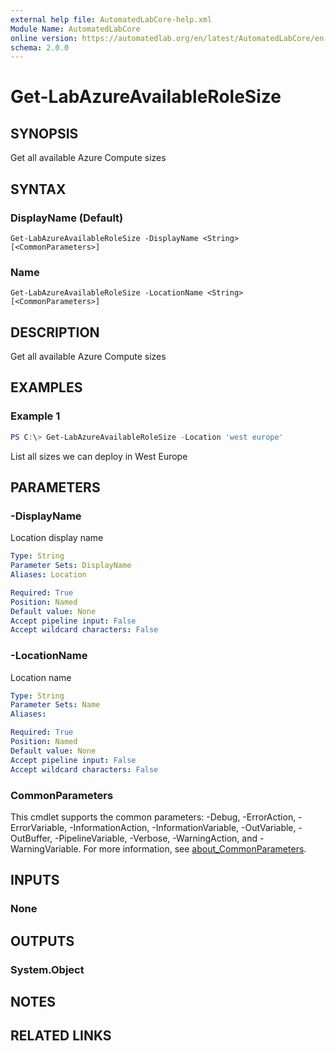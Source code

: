 ```yaml
---
external help file: AutomatedLabCore-help.xml
Module Name: AutomatedLabCore
online version: https://automatedlab.org/en/latest/AutomatedLabCore/en-us/Get-LabAzureAvailableRoleSize
schema: 2.0.0
---
```


# Get-LabAzureAvailableRoleSize

## SYNOPSIS
Get all available Azure Compute sizes

## SYNTAX

### DisplayName (Default)
```
Get-LabAzureAvailableRoleSize -DisplayName <String> [<CommonParameters>]
```

### Name
```
Get-LabAzureAvailableRoleSize -LocationName <String> [<CommonParameters>]
```

## DESCRIPTION
Get all available Azure Compute sizes

## EXAMPLES

### Example 1
```powershell
PS C:\> Get-LabAzureAvailableRoleSize -Location 'west europe'
```

List all sizes we can deploy in West Europe

## PARAMETERS

### -DisplayName
Location display name

```yaml
Type: String
Parameter Sets: DisplayName
Aliases: Location

Required: True
Position: Named
Default value: None
Accept pipeline input: False
Accept wildcard characters: False
```

### -LocationName
Location name

```yaml
Type: String
Parameter Sets: Name
Aliases:

Required: True
Position: Named
Default value: None
Accept pipeline input: False
Accept wildcard characters: False
```

### CommonParameters
This cmdlet supports the common parameters: -Debug, -ErrorAction, -ErrorVariable, -InformationAction, -InformationVariable, -OutVariable, -OutBuffer, -PipelineVariable, -Verbose, -WarningAction, and -WarningVariable. For more information, see [about_CommonParameters](http://go.microsoft.com/fwlink/?LinkID=113216).

## INPUTS

### None
## OUTPUTS

### System.Object
## NOTES

## RELATED LINKS

